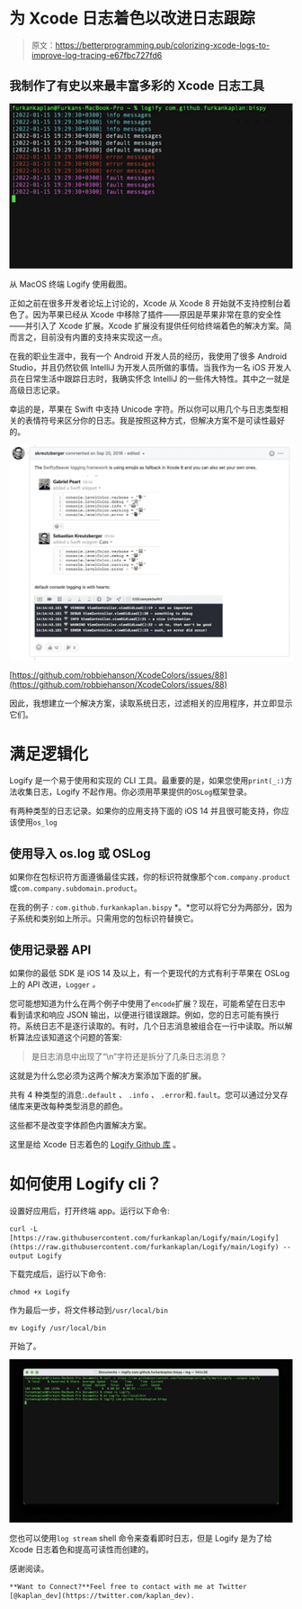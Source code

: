 # 为 Xcode 日志着色以改进日志跟踪

> 原文：<https://betterprogramming.pub/colorizing-xcode-logs-to-improve-log-tracing-e67fbc727fd6>

## 我制作了有史以来最丰富多彩的 Xcode 日志工具

![](img/f2faab74ec601b5ba2e60dc52148b5eb.png)

从 MacOS 终端 Logify 使用截图。

正如之前在很多开发者论坛上讨论的，Xcode 从 Xcode 8 开始就不支持控制台着色了。因为苹果已经从 Xcode 中移除了插件——原因是苹果非常在意的安全性——并引入了 Xcode 扩展。Xcode 扩展没有提供任何给终端着色的解决方案。简而言之，目前没有内置的支持来实现这一点。

在我的职业生涯中，我有一个 Android 开发人员的经历，我使用了很多 Android Studio，并且仍然钦佩 IntelliJ 为开发人员所做的事情。当我作为一名 iOS 开发人员在日常生活中跟踪日志时，我确实怀念 IntelliJ 的一些伟大特性。其中之一就是高级日志记录。

幸运的是，苹果在 Swift 中支持 Unicode 字符。所以你可以用几个与日志类型相关的表情符号来区分你的日志。我是按照这种方式，但解决方案不是可读性最好的。

![](img/99b9bf59640c0922825a6cf7df63262e.png)

[https://github.com/robbiehanson/XcodeColors/issues/88](https://github.com/robbiehanson/XcodeColors/issues/88)

因此，我想建立一个解决方案，读取系统日志，过滤相关的应用程序，并立即显示它们。

# 满足逻辑化

Logify 是一个易于使用和实现的 CLI 工具。最重要的是，如果您使用`print(_:)`方法收集日志，Logify 不起作用。你必须用苹果提供的`OSLog`框架登录。

有两种类型的日志记录。如果你的应用支持下面的 iOS 14 并且很可能支持，你应该使用`os_log`

## 使用导入 os.log 或 OSLog

如果你在包标识符方面遵循最佳实践，你的标识符就像那个`com.company.product`或`com.company.subdomain.product`。

在我的例子 *:* `com.github.furkankaplan.bispy` *。*您可以将它分为两部分，因为子系统和类别如上所示。只需用您的包标识符替换它。

## 使用记录器 API

如果你的最低 SDK 是 iOS 14 及以上，有一个更现代的方式有利于苹果在 OSLog 上的 API 改进，`Logger` *。*

您可能想知道为什么在两个例子中使用了`encode`扩展？现在，可能希望在日志中看到请求和响应 JSON 输出，以便进行错误跟踪。例如，您的日志可能有换行符。系统日志不是逐行读取的。有时，几个日志消息被组合在一行中读取。所以解析算法应该知道这个问题的答案:

> 是日志消息中出现了“\n”字符还是拆分了几条日志消息？

这就是为什么您必须为这两个解决方案添加下面的扩展。

共有 4 种类型的消息:`.default` *、* `.info` *、* `.error`和`.fault`。您可以通过分叉存储库来更改每种类型消息的颜色。

这些都不是改变字体颜色内置解决方案。

这里是给 Xcode 日志着色的 [Logify Github 库](https://github.com/furkankaplan/Logify) 。

# 如何使用 Logify cli？

设置好应用后，打开终端 app。运行以下命令:

```
curl -L [https://raw.githubusercontent.com/furkankaplan/Logify/main/Logify](https://raw.githubusercontent.com/furkankaplan/Logify/main/Logify) --output Logify
```

下载完成后，运行以下命令:

```
chmod +x Logify
```

作为最后一步，将文件移动到`/usr/local/bin`

```
mv Logify /usr/local/bin
```

开始了。

![](img/9b2052168c0b3482116c70e6706ccafa.png)

您也可以使用`log stream` shell 命令来查看即时日志，但是 Logify 是为了给 Xcode 日志着色和提高可读性而创建的。

感谢阅读。

```
**Want to Connect?**Feel free to contact with me at Twitter [@kaplan_dev](https://twitter.com/kaplan_dev).
```